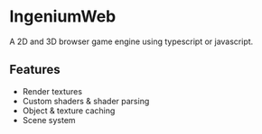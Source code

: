 # IngeniumWeb
A 2D and 3D browser game engine using typescript or javascript.

## Features
- Render textures
- Custom shaders & shader parsing
- Object & texture caching
- Scene system
